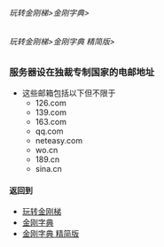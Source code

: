 ###### 玩转金刚梯>金刚字典>
###### 玩转金刚梯>金刚字典 精简版>

### 服务器设在独裁专制国家的电邮地址
- 这些邮箱包括以下但不限于
  - 126.com
  - 139.com
  - 163.com
  - qq.com
  - neteasy.com
  - wo.cn
  - 189.cn
  - sina.cn


#### 返回到
- [玩转金刚梯](https://github.com/a2zitpro/web/blob/master/LadderFree/A.md)
- [金刚字典](https://github.com/a2zitpro/web/blob/master/LadderFree/kkDictionary/KKDictionary.md)
- [金刚字典 精简版](https://github.com/a2zitpro/web/blob/master/LadderFree/kkDictionary/KKDictionaryShortVersion.md)

